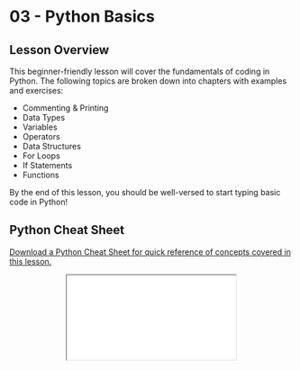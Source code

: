 # 03 - <i class="fab fa-python"></i> Python Basics

## Lesson Overview

This beginner-friendly lesson will cover the fundamentals of coding in Python. The following topics are broken down into chapters with examples and exercises:

* Commenting & Printing
* Data Types
* Variables
* Operators
* Data Structures
* For Loops
* If Statements
* Functions

By the end of this lesson, you should be well-versed to start typing basic code in Python!

## Python Cheat Sheet

<a
    class="custom-button custom-download-button" href="../../pdfs/03_python_basics/python_cheat_sheet.pdf" download> <i class="fas fa-download"></i> Download a Python Cheat Sheet for quick reference of concepts covered in this lesson.
</a>

<div align="center">
  <iframe class="custom-pdf-frame" src="../../pdfs/03_python_basics/python_cheat_sheet.pdf"> </iframe>
</div>
